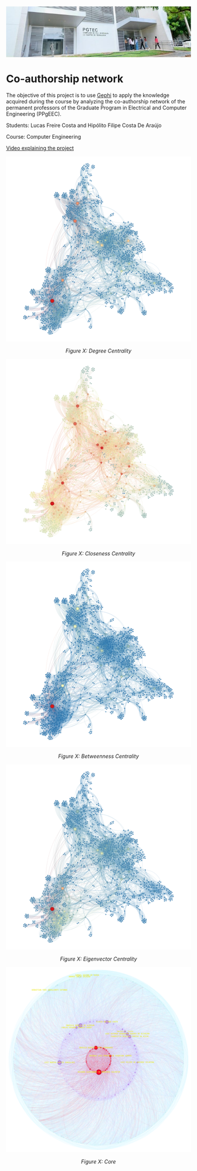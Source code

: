 ![banner](./images/predio.jpeg)

# Co-authorship network

The objective of this project is to use [Gephi](https://gephi.org/) to apply the knowledge acquired during the course by analyzing the co-authorship network of the permanent professors of the Graduate Program in Electrical and Computer Engineering (PPgEEC). 

Students: Lucas Freire Costa and Hipólito Filipe Costa De Araújo

Course: Computer Engineering

[Video explaining the project](https://youtu.be/)

<div style="text-align: center;">
  <img src="./images/degree_centrality.png" alt="Filter Image" />
  <p><em>Figure X: Degree Centrality </em></p>
</div>

<div style="text-align: center;">
  <img src="./images/closeness_centrality.png" alt="Filter Image" />
  <p><em>Figure X: Closeness Centrality </em></p>
</div>

<div style="text-align: center;">
  <img src="./images/betweenness_centrality.png" alt="Filter Image" />
  <p><em>Figure X: Betweenness Centrality </em></p>
</div>

<div style="text-align: center;">
  <img src="./images/eigenvector_centrality.png" alt="Filter Image" />
  <p><em>Figure X: Eigenvector Centrality </em></p>
</div>

<div style="text-align: center;">
  <img src="./images/core.png" alt="Filter Image" />
  <p><em>Figure X: Core </em></p>
</div>
